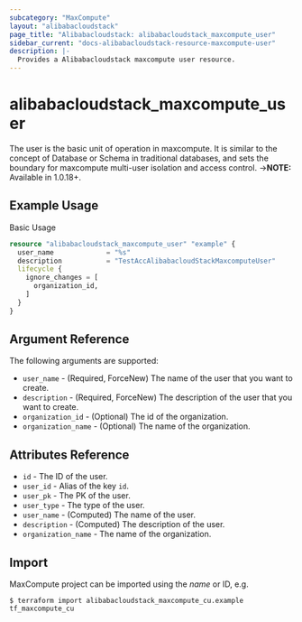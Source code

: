 ```yaml
---
subcategory: "MaxCompute"
layout: "alibabacloudstack"
page_title: "Alibabacloudstack: alibabacloudstack_maxcompute_user"
sidebar_current: "docs-alibabacloudstack-resource-maxcompute-user"
description: |-
  Provides a Alibabacloudstack maxcompute user resource.
---
```


# alibabacloudstack_maxcompute_user

The user is the basic unit of operation in maxcompute. It is similar to the concept of Database or Schema in traditional databases, and sets the boundary for maxcompute multi-user isolation and access control.
->**NOTE:** Available in 1.0.18+.

## Example Usage

Basic Usage

```terraform
resource "alibabacloudstack_maxcompute_user" "example" {
  user_name             = "%s"
  description           = "TestAccAlibabacloudStackMaxcomputeUser"
  lifecycle {
    ignore_changes = [
      organization_id,
    ]
  }
}
```
## Argument Reference

The following arguments are supported:
* `user_name` - (Required, ForceNew) The name of the user that you want to create.
* `description` - (Required, ForceNew) The description of the user that you want to create. 
* `organization_id` - (Optional) The id of the organization. 
* `organization_name` - (Optional) The name of the organization. 

## Attributes Reference

* `id` - The ID of the user.
* `user_id` - Alias of the key `id`.
* `user_pk` - The PK of the user.
* `user_type` - The type of the user.
* `user_name` - (Computed) The name of the user.
* `description` - (Computed) The description of the user.
* `organization_name` - The name of the organization. 

## Import

MaxCompute project can be imported using the *name* or ID, e.g.

```
$ terraform import alibabacloudstack_maxcompute_cu.example tf_maxcompute_cu
```